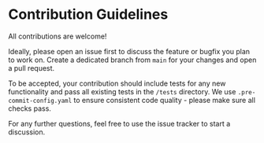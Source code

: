 # Contribution Guidelines

All contributions are welcome!

Ideally, please open an issue first to discuss the feature or bugfix you plan to
work on. Create a dedicated branch from `main` for your changes and open a pull
request.

To be accepted, your contribution should include tests for any new functionality
and pass all existing tests in the `/tests` directory. We use
`.pre-commit-config.yaml` to ensure consistent code quality - please make sure
all checks pass.

For any further questions, feel free to use the issue tracker to start a
discussion.
